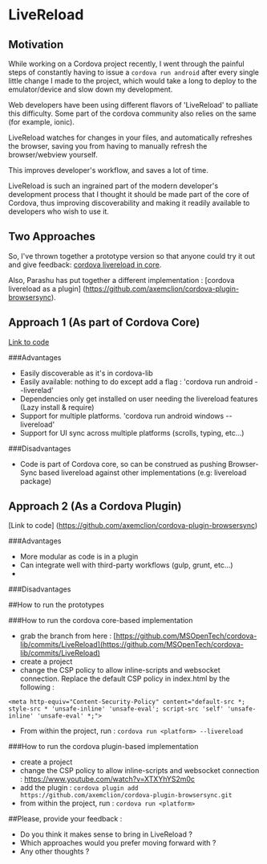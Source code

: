 # LiveReload

## Motivation
While working on a Cordova project recently, I went through the painful steps of constantly having to issue a `cordova run android` after every single little
change I made to the project, which would take a long to deploy to the emulator/device and slow down my development.

Web developers have been using different flavors of 'LiveReload' to palliate this difficulty.
Some part of the cordova community also relies on the same (for example, ionic). 

LiveReload watches for changes in your files, and automatically refreshes the browser, saving you from having to manually refresh the browser/webview yourself.

This improves developer's workflow, and saves a lot of time.

LiveReload is such an ingrained part of the modern developer's development process that I thought it should be made part of the core of Cordova, thus improving discoverability and making it readily available to developers who wish to use it.

## Two Approaches
So, I've thrown together a prototype version so that anyone could try it out and give feedback:
[cordova livereload in core](https://github.com/MSOpenTech/cordova-lib/commits/LiveReload).

Also, Parashu has put together a different implementation : 
[cordova livereload as a plugin] (https://github.com/axemclion/cordova-plugin-browsersync).

## Approach 1 (As part of Cordova Core)
[Link to code](https://github.com/MSOpenTech/cordova-lib/commits/LiveReload)

###Advantages
- Easily discoverable as it's in cordova-lib
- Easily available: nothing to do except add a flag : 'cordova run android --liverelad'
- Dependencies only get installed on user needing the livereload features (Lazy install & require)
- Support for multiple platforms. 'cordova run android windows --livereload'
- Support for UI sync across multiple platforms (scrolls, typing, etc...)

###Disadvantages
- Code is part of Cordova core, so can be construed as pushing Browser-Sync based livereload against other implementations (e.g: livereload package)

## Approach 2 (As a Cordova Plugin)
[Link to code] (https://github.com/axemclion/cordova-plugin-browsersync)

###Advantages
- More modular as code is in a plugin
- Can integrate well with third-party workflows (gulp, grunt, etc...)
- 

###Disadvantages

##How to run the prototypes

###How to run the cordova core-based implementation
- grab the branch from here : [https://github.com/MSOpenTech/cordova-lib/commits/LiveReload](https://github.com/MSOpenTech/cordova-lib/commits/LiveReload)
- create a project
- change the CSP policy to allow inline-scripts and websocket connection. Replace the default CSP policy in index.html by the following :

```<meta http-equiv="Content-Security-Policy" content="default-src *; style-src * 'unsafe-inline' 'unsafe-eval'; script-src 'self' 'unsafe-inline' 'unsafe-eval' *;">```
 
- From within the project, run : ```cordova run <platform> --livereload```

###How to run the cordova plugin-based implementation
- create a project
- change the CSP policy to allow inline-scripts and websocket connection : https://www.youtube.com/watch?v=XTXYhYS2m0c
- add the plugin : ```cordova plugin add https://github.com/axemclion/cordova-plugin-browsersync.git```
- from within the project, run : ```cordova run <platform>```

##Please, provide your feedback :
- Do you think it makes sense to bring in LiveReload ?
- Which approaches would you prefer moving forward with ?
- Any other thoughts ?

